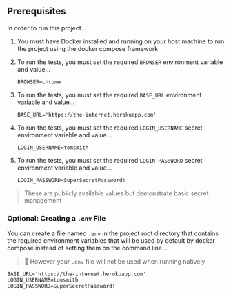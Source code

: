 ## Prerequisites

In order to run this project...

1. You must have Docker installed and running on your host
   machine to run the project using the docker compose framework

2. To run the tests, you must set the required `BROWSER` environment
   variable and value...
   ```
   BROWSER=chrome
   ```

3. To run the tests, you must set the required `BASE_URL` environment
   variable and value...
   ```
   BASE_URL='https://the-internet.herokuapp.com'
   ```

4. To run the tests, you must set the required `LOGIN_USERNAME` secret
   environment variable and value...
   ```
   LOGIN_USERNAME=tomsmith
   ```

5. To run the tests, you must set the required `LOGIN_PASSWORD` secret
   environment variable and value...
   ```
   LOGIN_PASSWORD=SuperSecretPassword!
   ```

> These are publicly available values but demonstrate
> basic secret management

### Optional: Creating a `.env` File
You can create a file named `.env` in the project root directory
that contains the required environment variables that will
be used by default by docker compose instead of setting them on
the command line...

> :no_entry_sign: However your `.env` file will not be used when running natively

```
BASE_URL='https://the-internet.herokuapp.com'
LOGIN_USERNAME=tomsmith
LOGIN_PASSWORD=SuperSecretPassword!
```
